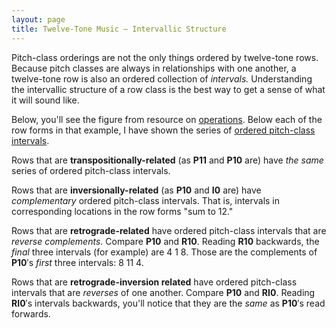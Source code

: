 ```yaml
---
layout: page
title: Twelve-Tone Music — Intervallic Structure
---
```


Pitch-class orderings are not the only things ordered by twelve-tone rows. Because pitch classes are always in relationships with one another, a twelve-tone row is also an ordered collection of *intervals.* Understanding the intervallic structure of a row class is the best way to get a sense of what it will sound like.    

Below, you'll see the figure from resource on [operations](twelveToneOperations.html). Below each of the row forms in that example, I have shown the series of [ordered pitch-class intervals](interval(Class).html).

Rows that are **transpositionally-related** (as **P11** and **P10** are) have _the same_ series of ordered pitch-class intervals.

Rows that are **inversionally-related** (as **P10** and **I0** are) have *complementary* ordered pitch-class intervals. That is, intervals in corresponding locations in the row forms "sum to 12."

Rows that are **retrograde-related** have ordered pitch-class intervals that are _reverse complements_. Compare **P10** and **R10**. Reading **R10** backwards, the *final* three intervals (for example) are 4 1 8. Those are the complements of **P10**′s *first* three intervals: 8 11 4.

Rows that are **retrograde-inversion related** have ordered pitch-class intervals that are _reverses_ of one another. Compare **P10** and **RI0**. Reading **RI0**′s intervals backwards, you'll notice that they are the _same_ as **P10**′s read forwards.
